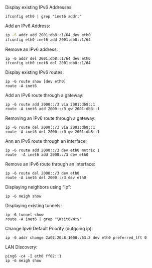 Display existing IPv6 Addresses:  
```  
ifconfig eth0 | grep "inet6 addr:"  
```  
  
Add an IPv6 Address:  
```bash  
ip -6 addr add 2001:db8::1/64 dev eth0  
ifconfig eth0 inet6 add 2001:db8::1/64
```  

Remove an IPv6 address: 
```   
ip -6 addr del 2001:db8::1/64 dev eth0  
ifconfig eth0 inet6 del 2001:db8::1/64  
```  
Display existing IPv6 routes:  
```  
ip -6 route show [dev eth0]  
route -A inet6  
```  
Add an IPv6 route through a gateway:  
```  
ip -6 route add 2000::/3 via 2001:db8::1  
route -A inet6 add 2000::/3 gw 2001:db8::1  
```  
Removing an IPv6 route through a gateway: 
```   
ip -6 route del 2000::/3 via 2001:db8::1  
route -A inet6 del 2000::/3 gw 2001:db8::1  
```  
Ann an IPv6 route through an interface:  
```  
ip -6 route add 2000::/3 dev eth0 metric 1  
route  -A inet6 add 2000::/3 dev eth0  
```  
Remove an IPv6 route through an interface:  
```  
ip -6 route del 2000::/3 dev eth0  
route -A inet6 del 2000::/3 dev eth0  
```    
Displaying neighbors using “ip”:  
```  
ip -6 neigh show  
```  
Displaying existing tunnels:
```   
ip -6 tunnel show  
route -A inet6 | grep "\Wsit0\W*$"  
```  
Change Ipv6 Default Priority (outgoing ip): 
```  
ip -6 addr change 2a02:20c8:1000::53:2 dev eth0 preferred_lft 0  
```    
LAN Discovery:  
```  
ping6 -c4 -I eth0 ff02::1  
ip -6 neigh show  
```  